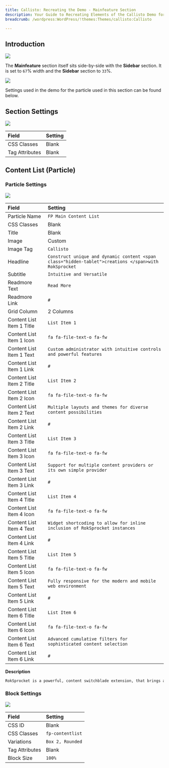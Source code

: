 ```yaml
---
title: Callisto: Recreating the Demo - Mainfeature Section
description: Your Guide to Recreating Elements of the Callisto Demo for WordPress
breadcrumb: /wordpress:WordPress/!themes:Themes/callisto:Callisto

---
```


## Introduction

![](assets/mainfeature.jpeg)

The **Mainfeature** section itself sits side-by-side with the **Sidebar** section. It is set to `67`% width and the **Sidebar** section to `33`%.

![](assets/demo_mainfeature_lm.jpeg)

Settings used in the demo for the particle used in this section can be found below.

## Section Settings

![](assets/demo_mainfeature_1.jpeg)

| Field          | Setting |
| :-----         | :-----  |
| CSS Classes    | Blank   |
| Tag Attributes | Blank   |

## Content List (Particle)

### Particle Settings

![](assets/demo_mainfeature_2.jpeg)

| Field                     | Setting                                                                                              |
| :-----                    | :-----                                                                                               |
| Particle Name             | `FP Main Content List`                                                                               |
| CSS Classes               | Blank                                                                                                |
| Title                     | Blank                                                                                                |
| Image                     | Custom                                                                                               |
| Image Tag                 | `Callisto`                                                                                           |
| Headline                  | `Construct unique and dynamic content <span class="hidden-tablet">creations </span>with RokSprocket` |
| Subtitle                  | `Intuitive and Versatile`                                                                            |
| Readmore Text             | `Read More`                                                                                          |
| Readmore Link             | `#`                                                                                                  |
| Grid Column               | 2 Columns                                                                                            |
| Content List Item 1 Title | `List Item 1`                                                                                        |
| Content List Item 1 Icon  | `fa fa-file-text-o fa-fw`                                                                            |
| Content List Item 1 Text  | `Custom administrator with intuitive controls and powerful features`                                 |
| Content List Item 1 Link  | `#`                                                                                                  |
| Content List Item 2 Title | `List Item 2`                                                                                        |
| Content List Item 2 Icon  | `fa fa-file-text-o fa-fw`                                                                            |
| Content List Item 2 Text  | `Multiple layouts and themes for diverse content possibilities`                                      |
| Content List Item 2 Link  | `#`                                                                                                  |
| Content List Item 3 Title | `List Item 3`                                                                                        |
| Content List Item 3 Icon  | `fa fa-file-text-o fa-fw`                                                                            |
| Content List Item 3 Text  | `Support for multiple content providers or its own simple provider`                                  |
| Content List Item 3 Link  | `#`                                                                                                  |
| Content List Item 4 Title | `List Item 4`                                                                                        |
| Content List Item 4 Icon  | `fa fa-file-text-o fa-fw`                                                                            |
| Content List Item 4 Text  | `Widget shortcoding to allow for inline inclusion of RokSprocket instances`                          |
| Content List Item 4 Link  | `#`                                                                                                  |
| Content List Item 5 Title | `List Item 5`                                                                                        |
| Content List Item 5 Icon  | `fa fa-file-text-o fa-fw`                                                                            |
| Content List Item 5 Text  | `Fully responsive for the modern and mobile web environment`                                         |
| Content List Item 5 Link  | `#`                                                                                                  |
| Content List Item 6 Title | `List Item 6`                                                                                        |
| Content List Item 6 Icon  | `fa fa-file-text-o fa-fw`                                                                            |
| Content List Item 6 Text  | `Advanced cumulative filters for sophisticated content selection`                                    |
| Content List Item 6 Link  | `#`                                                                                                  |

**Description**
~~~ .html
RokSprocket is a powerful, content switchblade extension, that brings a vast portfolio of different layouts and themes into a single extension and UI.
~~~

### Block Settings

![](assets/demo_mainfeature_3.jpeg)

| Field          | Setting          |
| :-----         | :-----           |
| CSS ID         | Blank            |
| CSS Classes    | `fp-contentlist` |
| Variations     | `Box 2, Rounded` |
| Tag Attributes | Blank            |
| Block Size     | `100%`           |

